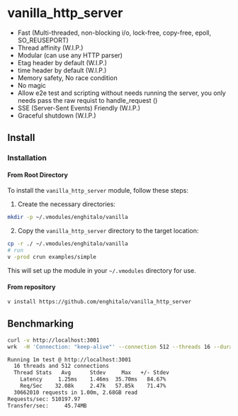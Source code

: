 # vanilla_http_server

- Fast (Multi-threaded, non-blocking i/o, lock-free, copy-free, epoll, SO_REUSEPORT)
- Thread affinity (W.I.P.)
- Modular (can use any HTTP parser)
- Etag header by default (W.I.P.)
- time header by default (W.I.P.)
- Memory safety, No race condition
- No magic
- Allow e2e test and scripting without needs running the server, you only needs pass the raw requist to handle_request ()
- SSE (Server-Sent Events) Friendly (W.I.P.)
- Graceful shutdown (W.I.P.)

## Install

### Installation

#### From Root Directory

To install the `vanilla_http_server` module, follow these steps:

1. Create the necessary directories:

```bash
mkdir -p ~/.vmodules/enghitalo/vanilla
```

2. Copy the `vanilla_http_server` directory to the target location:

```bash
cp -r ./ ~/.vmodules/enghitalo/vanilla
# run
v -prod crun examples/simple
```

This will set up the module in your `~/.vmodules` directory for use.

#### From repository

```sh
v install https://github.com/enghitalo/vanilla_http_server
```

## Benchmarking

```sh
curl -v http://localhost:3001
wrk  -H 'Connection: "keep-alive"' --connection 512 --threads 16 --duration 60s http://localhost:3001
```

```sh
Running 1m test @ http://localhost:3001
  16 threads and 512 connections
  Thread Stats   Avg      Stdev     Max   +/- Stdev
    Latency     1.25ms    1.46ms  35.70ms   84.67%
    Req/Sec    32.08k     2.47k   57.85k    71.47%
  30662010 requests in 1.00m, 2.68GB read
Requests/sec: 510197.97
Transfer/sec:     45.74MB
```
